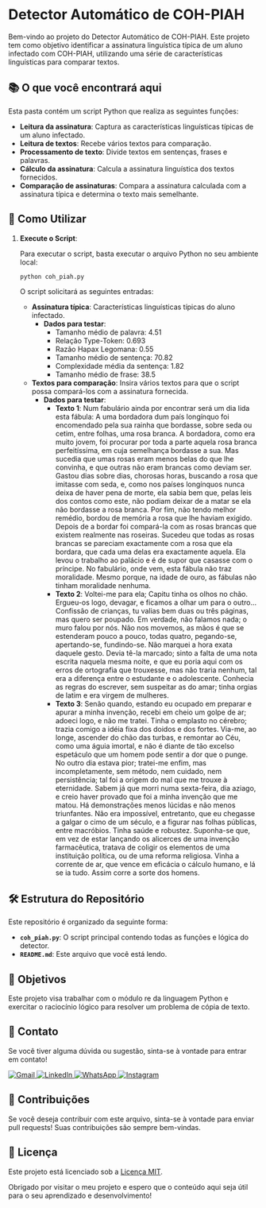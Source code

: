 # Detector Automático de COH-PIAH

Bem-vindo ao projeto do Detector Automático de COH-PIAH. Este projeto tem como objetivo identificar a assinatura linguística típica de um aluno infectado com COH-PIAH, utilizando uma série de características linguísticas para comparar textos.

## 📚 O que você encontrará aqui

Esta pasta contém um script Python que realiza as seguintes funções:

- **Leitura da assinatura**: Captura as características linguísticas típicas de um aluno infectado.
- **Leitura de textos**: Recebe vários textos para comparação.
- **Processamento de texto**: Divide textos em sentenças, frases e palavras.
- **Cálculo da assinatura**: Calcula a assinatura linguística dos textos fornecidos.
- **Comparação de assinaturas**: Compara a assinatura calculada com a assinatura típica e determina o texto mais semelhante.

## 🚀 Como Utilizar

1. **Execute o Script**:

    Para executar o script, basta executar o arquivo Python no seu ambiente local:

    ```bash
    python coh_piah.py
    ```

    O script solicitará as seguintes entradas:
    
    - **Assinatura típica**: Características linguísticas típicas do aluno infectado.
      - **Dados para testar**:
        - Tamanho médio de palavra: 4.51
        - Relação Type-Token: 0.693
        - Razão Hapax Legomana: 0.55
        - Tamanho médio de sentença: 70.82
        - Complexidade média da sentença: 1.82
        - Tamanho médio de frase: 38.5
    - **Textos para comparação**: Insira vários textos para que o script possa compará-los com a assinatura fornecida.
      -  **Dados para testar**:
          - **Texto 1**: Num fabulário ainda por encontrar será um dia lida esta fábula: A uma bordadora dum país longínquo foi encomendado pela sua rainha que bordasse, sobre seda ou cetim, entre folhas, uma rosa branca. A bordadora, como era muito jovem, foi procurar por toda a parte aquela rosa branca perfeitíssima, em cuja semelhança bordasse a sua. Mas sucedia que umas rosas eram menos belas do que lhe convinha, e que outras não eram brancas como deviam ser. Gastou dias sobre dias, chorosas horas, buscando a rosa que imitasse com seda, e, como nos países longínquos nunca deixa de haver pena de morte, ela sabia bem que, pelas leis dos contos como este, não podiam deixar de a matar se ela não bordasse a rosa branca. Por fim, não tendo melhor remédio, bordou de memória a rosa que lhe haviam exigido. Depois de a bordar foi compará-la com as rosas brancas que existem realmente nas roseiras. Sucedeu que todas as rosas brancas se pareciam exactamente com a rosa que ela bordara, que cada uma delas era exactamente aquela. Ela levou o trabalho ao palácio e é de supor que casasse com o príncipe. No fabulário, onde vem, esta fábula não traz moralidade. Mesmo porque, na idade de ouro, as fábulas não tinham moralidade nenhuma.
          - **Texto 2**: Voltei-me para ela; Capitu tinha os olhos no chão. Ergueu-os logo, devagar, e ficamos a olhar um para o outro... Confissão de crianças, tu valias bem duas ou três páginas, mas quero ser poupado. Em verdade, não falamos nada; o muro falou por nós. Não nos movemos, as mãos é que se estenderam pouco a pouco, todas quatro, pegando-se, apertando-se, fundindo-se. Não marquei a hora exata daquele gesto. Devia tê-la marcado; sinto a falta de uma nota escrita naquela mesma noite, e que eu poria aqui com os erros de ortografia que trouxesse, mas não traria nenhum, tal era a diferença entre o estudante e o adolescente. Conhecia as regras do escrever, sem suspeitar as do amar; tinha orgias de latim e era virgem de mulheres.
          - **Texto 3**: Senão quando, estando eu ocupado em preparar e apurar a minha invenção, recebi em cheio um golpe de ar; adoeci logo, e não me tratei. Tinha o emplasto no cérebro; trazia comigo a idéia fixa dos doidos e dos fortes. Via-me, ao longe, ascender do chão das turbas, e remontar ao Céu, como uma águia imortal, e não é diante de tão excelso espetáculo que um homem pode sentir a dor que o punge. No outro dia estava pior; tratei-me enfim, mas incompletamente, sem método, nem cuidado, nem persistência; tal foi a origem do mal que me trouxe à eternidade. Sabem já que morri numa sexta-feira, dia aziago, e creio haver provado que foi a minha invenção que me matou. Há demonstrações menos lúcidas e não menos triunfantes. Não era impossível, entretanto, que eu chegasse a galgar o cimo de um século, e a figurar nas folhas públicas, entre macróbios. Tinha saúde e robustez. Suponha-se que, em vez de estar lançando os alicerces de uma invenção farmacêutica, tratava de coligir os elementos de uma instituição política, ou de uma reforma religiosa. Vinha a corrente de ar, que vence em eficácia o cálculo humano, e lá se ia tudo. Assim corre a sorte dos homens.     

## 🛠️ Estrutura do Repositório

Este repositório é organizado da seguinte forma:

- **`coh_piah.py`**: O script principal contendo todas as funções e lógica do detector.
- **`README.md`**: Este arquivo que você está lendo.

## 🎯 Objetivos

Este projeto visa trabalhar com o módulo re da linguagem Python e exercitar o raciocínio lógico para resolver um problema de cópia de texto.

## 💬 Contato

Se você tiver alguma dúvida ou sugestão, sinta-se à vontade para entrar em contato!

<p align="left">
  <a href="mailto:pablocaballero07@usp.br" title="Gmail">
    <img src="https://img.shields.io/badge/-Gmail-FF0000?style=flat-square&labelColor=FF0000&logo=gmail&logoColor=white" alt="Gmail"/>
  </a>
  <a href="https://www.linkedin.com/in/seu-perfil-link" title="LinkedIn">
    <img src="https://img.shields.io/badge/-Linkedin-0e76a8?style=flat-square&logo=Linkedin&logoColor=white" alt="LinkedIn"/>
  </a>
  <a href="https://wa.me/11963934212" title="WhatsApp">
    <img src="https://img.shields.io/badge/-WhatsApp-25d366?style=flat-square&labelColor=25d366&logo=whatsapp&logoColor=white" alt="WhatsApp"/>
  </a>
  <a href="https://www.instagram.com/pabl0maciel" title="Instagram">
    <img src="https://img.shields.io/badge/-Instagram-DF0174?style=flat-square&labelColor=DF0174&logo=instagram&logoColor=white" alt="Instagram"/>
  </a>
</p>

## 🤝 Contribuições

Se você deseja contribuir com este arquivo, sinta-se à vontade para enviar pull requests! Suas contribuições são sempre bem-vindas.

## 📜 Licença

Este projeto está licenciado sob a [Licença MIT](LICENSE).

Obrigado por visitar o meu projeto e espero que o conteúdo aqui seja útil para o seu aprendizado e desenvolvimento!
